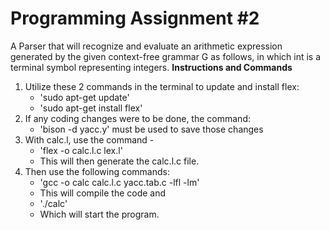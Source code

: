 # Programming Assignment #2
A Parser that will recognize and evaluate an arithmetic expression generated by the given context-free grammar G as follows, in which int is a terminal symbol representing integers.
**Instructions and Commands**
1. Utilize these 2 commands in the terminal to update and install flex:
    - 'sudo apt-get update'
    - 'sudo apt-get install flex'
2. If any coding changes were to be done, the command:
    - 'bison -d yacc.y' 
   must be used to save those changes
3. With calc.l, use the command - 
    - 'flex -o calc.l.c lex.l'
    - This will then generate the calc.l.c file.
4. Then use the following commands:
    - 'gcc -o calc calc.l.c yacc.tab.c -lfl -lm'
    - This will compile the code
    and
    - './calc'
    - Which will start the program.